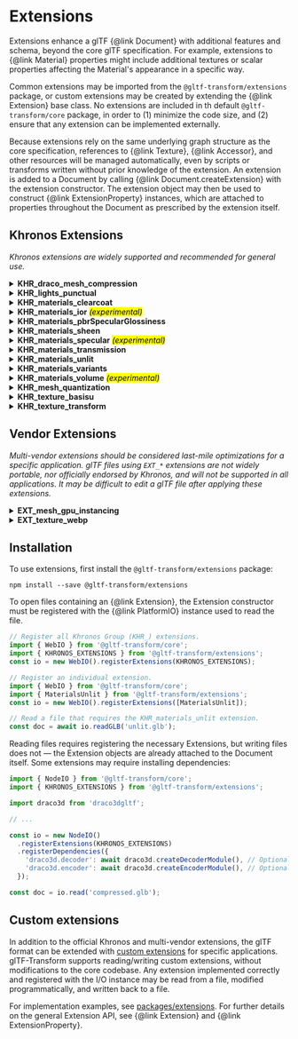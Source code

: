 # Extensions

Extensions enhance a glTF {@link Document} with additional features and schema, beyond the core
glTF specification. For example, extensions to {@link Material} properties might include additional
textures or scalar properties affecting the Material's appearance in a specific way.

Common extensions may be imported from the `@gltf-transform/extensions` package, or custom
extensions may be created by extending the {@link Extension} base class. No extensions are included
in th default `@gltf-transform/core` package, in order to (1) minimize the code size, and (2)
ensure that any extension can be implemented externally.

Because extensions rely on the same underlying graph structure as the core specification,
references to {@link Texture}, {@link Accessor}, and other resources will be managed
automatically, even by scripts or transforms written without prior knowledge of the extension.
An extension is added to a Document by calling {@link Document.createExtension} with the
extension constructor. The extension object may then be used to construct
{@link ExtensionProperty} instances, which are attached to properties throughout the Document
as prescribed by the extension itself.

## Khronos Extensions

*Khronos extensions are widely supported and recommended for general use.*

<details>
<summary><b>KHR_draco_mesh_compression</b></summary>

- *Specification: [KHR_draco_mesh_compression](https://github.com/KhronosGroup/glTF/blob/master/extensions/2.0/Khronos/KHR_draco_mesh_compression/)*
- *Source: [packages/extensions/src/khr-draco-mesh-compression/](https://github.com/donmccurdy/glTF-Transform/tree/master/packages/extensions/src/khr-draco-mesh-compression)*

The `KHR_draco_mesh_compression` extension provides advanced compression for mesh geometry. For
models where geometry is a significant factor (>1 MB), Draco can reduce filesize by ~95% in many
cases. When animation or textures are large, other complementary compression methods should be used
as well. For geometry <1MB, the size of the WASM decoder library may outweigh size savings.

Be aware that decompression happens before uploading to the GPU — this will add some latency to the
parsing process, and means that compressing geometry with  Draco does _not_ affect runtime
performance. To improve framerate, you'll need to simplify the geometry by reducing vertex count or
draw calls — not just compress it. Finally, be aware that Draco compression is lossy: repeatedly
compressing and decompressing a model in a pipeline will lose precision, so compression should
generally be the last stage of an art workflow, and uncompressed original files should be kept.

A decoder or encoder from `draco3dgltf` npm module is required for reading and writing
respectively, and must be provided by the application:

```typescript
import { NodeIO } from '@gltf-transform/core';
import { DracoMeshCompression } from '@gltf-transform/extensions';

import draco3d from 'draco3dgltf';

// ...

const io = new NodeIO()
  .registerExtensions([DracoMeshCompression])
  .registerDependencies({
    'draco3d.decoder': await draco3d.createDecoderModule(), // Optional.
    'draco3d.encoder': await draco3d.createEncoderModule(), // Optional.
  });

const doc = io.read('compressed.glb');
```

</details>

<details>
<summary><b>KHR_lights_punctual</b></summary>

- *Specification: [KHR_lights_punctual](https://github.com/KhronosGroup/glTF/blob/master/extensions/2.0/Khronos/KHR_lights_punctual/)*
- *Source: [packages/extensions/src/khr-lights-punctual/](https://github.com/donmccurdy/glTF-Transform/tree/master/packages/extensions/src/khr-lights-punctual)*

The `KHR_lights_punctual` extension defines three "punctual" light types: directional, point and
spot. Punctual lights are defined as parameterized, infinitely small points that emit light in
well-defined directions and intensities. Lights are referenced by nodes and inherit the transform
of that node.

```typescript
import { LightsPunctual, Light, LightType } from '@gltf-transform/extensions';

// Create an Extension attached to the Document.
const lightsExtension = document.createExtension(LightsPunctual);

// Create a Light property.
const light = lightsExtension.createLight()
  .setType(LightType.POINT)
  .setIntensity(2.0)
  .setColor([1.0, 0.0, 0.0]);

// Attach the property to a Material.
node.setExtension('KHR_lights_punctual', light);
```

</details>

<details>
<summary><b>KHR_materials_clearcoat</b></summary>

- *Specification: [KHR_materials_clearcoat](https://github.com/KhronosGroup/glTF/blob/master/extensions/2.0/Khronos/KHR_materials_clearcoat/)*
- *Source: [packages/extensions/src/khr-materials-clearcoat/](https://github.com/donmccurdy/glTF-Transform/tree/master/packages/extensions/src/khr-materials-clearcoat)*

The `KHR_materials_clearcoat` extension defines a clear coating that can be layered on top of an
existing glTF material definition. A clear coat is a common technique used in Physically-Based
Rendering to represent a protective layer applied to a base material.

The `MaterialsClearcoat` class provides a single {@link ExtensionProperty} type, `Clearcoat`, which
may be attached to any {@link Material} instance. For example:

```typescript
import { MaterialsClearcoat, Clearcoat } from '@gltf-transform/extensions';

// Create an Extension attached to the Document.
const clearcoatExtension = document.createExtension(MaterialsClearcoat);

// Create a Clearcoat property.
const clearcoat = clearcoatExtension.createClearcoat()
  .setClearcoatFactor(1.0);

// Attach the property to a Material.
material.setExtension('KHR_materials_clearcoat', clearcoat);
```

</details>

<details>
<summary><b>KHR_materials_ior</b> <mark><i>(experimental)</i></mark></summary>

- *Draft specification: [KHR_materials_ior](https://github.com/KhronosGroup/glTF/pull/1718)*
- *Source: [packages/extensions/src/khr-materials-ior/](https://github.com/donmccurdy/glTF-Transform/tree/master/packages/extensions/src/khr-materials-ior)*

The dielectric BRDF of the metallic-roughness material in glTF uses a fixed value of 1.5 for the
index of refraction. This is a good fit for many plastics and glass, but not for other materials
like water or asphalt, sapphire or diamond. `KHR_materials_ior` allows users to set the index of
refraction to a certain value.

The `MaterialsIOR` class provides a single {@link ExtensionProperty} type, `IOR`, which
may be attached to any {@link Material} instance. For example:

```typescript
import { MaterialsIOR, IOR } from '@gltf-transform/extensions';

// Create an Extension attached to the Document.
const iorExtension = document.createExtension(MaterialsIOR);

// Create a IOR property.
const ior = iorExtension.createIOR().setIOR(1.0);

// Attach the property to a Material.
material.setExtension('KHR_materials_ior', ior);
```

</details>

<details>
<summary><b>KHR_materials_pbrSpecularGlossiness</b></summary>

- *Specification: [KHR_materials_pbrSpecularGlossiness](https://github.com/KhronosGroup/glTF/blob/master/extensions/2.0/Khronos/KHR_materials_pbrSpecularGlossiness/)*
- *Source: [packages/extensions/src/khr-materials-pbr-specular-glossiness/](https://github.com/donmccurdy/glTF-Transform/tree/master/packages/extensions/src/khr-materials-pbr-specular-glossiness)*

`KHR_materials_pbrSpecularGlossiness` converts a PBR material from the default metal/rough workflow
to a spec/gloss workflow. The spec/gloss workflow does _not_ support other PBR extensions such as
clearcoat, transmission, IOR, etc. For the complete PBR feature set and specular data, use the
`KHR_materials_specular` extension instead of this one, which provides specular data within a
metal/rough workflow.

The `MaterialsPBRSpecularGlossiness` class provides a single {@link ExtensionProperty} type, `PBRSpecularGlossiness`, which
may be attached to any {@link Material} instance. For example:

```typescript
import { MaterialsPBRSpecularGlossiness, PBRSpecularGlossiness } from '@gltf-transform/extensions';

// Create an Extension attached to the Document.
const specGlossExtension = document.createExtension(MaterialsPBRSpecularGlossiness);

// Create a PBRSpecularGlossiness property.
const specGloss = specGlossExtension.createPBRSpecularGlossiness()
  .setSpecularFactor(1.0);

// Attach the property to a Material.
material.setExtension('KHR_materials_pbrSpecularGlossiness', specGloss);
```


</details>

<details>
<summary><b>KHR_materials_sheen</b></summary>

- *Specification: [KHR_materials_sheen](https://github.com/KhronosGroup/glTF/tree/master/extensions/2.0/Khronos/KHR_materials_sheen/)*
- *Source: [packages/extensions/src/khr-materials-sheen/](https://github.com/donmccurdy/glTF-Transform/tree/master/packages/extensions/src/khr-materials-sheen)*

`KHR_materials_sheen` defines a sheen that can be layered on top of an existing glTF material
definition. A sheen layer is a common technique used in Physically-Based Rendering to represent
cloth and fabric materials.

The `MaterialsSheen` class provides a single {@link ExtensionProperty} type, `Sheen`, which
may be attached to any {@link Material} instance. For example:

```typescript
import { MaterialsSheen, Sheen } from '@gltf-transform/extensions';

// Create an Extension attached to the Document.
const sheenExtension = document.createExtension(MaterialsSheen);

// Create a Sheen property.
const sheen = sheenExtension.createSheen()
  .setSheenColorFactor([1.0, 1.0, 1.0]);

// Attach the property to a Material.
material.setExtension('KHR_materials_sheen', sheen);
```

</details>

<details>
<summary><b>KHR_materials_specular</b> <mark><i>(experimental)</i></mark></summary>

- *Draft specification: [KHR_materials_specular](https://github.com/KhronosGroup/glTF/pull/1719)*
- *Source: [packages/extensions/src/khr-materials-specular/](https://github.com/donmccurdy/glTF-Transform/tree/master/packages/extensions/src/khr-materials-specular)*

`KHR_materials_specular` allows users to configure the strength of the specular reflection in the
dielectric BRDF. A value of zero disables the specular reflection, resulting in a pure diffuse
material.

The `MaterialsSpecular` class provides a single {@link ExtensionProperty} type, `Specular`, which
may be attached to any {@link Material} instance. For example:

```typescript
import { MaterialsSpecular, Specular } from '@gltf-transform/extensions';

// Create an Extension attached to the Document.
const specularExtension = document.createExtension(MaterialsSpecular);

// Create a Specular property.
const specular = specularExtension.createSpecular()
  .setSpecularFactor(1.0);

// Attach the property to a Material.
material.setExtension('KHR_materials_specular', specular);
```

</details>

<details>
<summary><b>KHR_materials_transmission</b></summary>

- *Specification: [KHR_materials_transmission](https://github.com/KhronosGroup/glTF/blob/master/extensions/2.0/Khronos/KHR_materials_transmission/)*
- *Source: [packages/extensions/src/khr-materials-transmission/](https://github.com/donmccurdy/glTF-Transform/tree/master/packages/extensions/src/khr-materials-transmission)*

The `KHR_materials_transmission` This extension aims to address the simplest and most common use
cases for optical transparency: infinitely-thin materials with no refraction, scattering, or
dispersion. When combined with `KHR_materials_volume`, transmission may be used for thicker
materials and refractive effects.

The `MaterialsTransmission` class provides a single {@link ExtensionProperty} type, `Transmission`, which
may be attached to any {@link Material} instance. For example:

```typescript
import { MaterialsTransmission, Transmission } from '@gltf-transform/extensions';

// Create an Extension attached to the Document.
const transmissionExtension = document.createExtension(MaterialsTransmission);

// Create a Transmission property.
const transmission = transmissionExtension.createTransmission()
  .setTransmissionFactor(1.0);

// Attach the property to a Material.
material.setExtension('KHR_materials_transmission', transmission);
```

</details>

<details>
<summary><b>KHR_materials_unlit</b></summary>

- *Specification: [KHR_materials_unlit](https://github.com/KhronosGroup/glTF/blob/master/extensions/2.0/Khronos/KHR_materials_unlit/)*
- *Source: [packages/extensions/src/khr-materials-unlit/](https://github.com/donmccurdy/glTF-Transform/tree/master/packages/extensions/src/khr-materials-unlit)*

The `KHR_materials_unlit` extension defines an unlit shading model for use in glTF 2.0 materials,
as an alternative to the Physically Based Rendering (PBR) shading models provided by the core
specification.

The `MaterialsUnlit` class provides a single {@link ExtensionProperty} type, `Unlit`, which may be
attached to any {@link Material} instance. For example:

```typescript
import { MaterialsUnlit, Unlit } from '@gltf-transform/extensions';

// Create an Extension attached to the Document.
const unlitExtension = document.createExtension(MaterialsUnlit);

// Create an Unlit property.
const unlit = unlitExtension.createUnlit();

// Attach the property to a Material.
material.setExtension('KHR_materials_unlit', unlit);
```

</details>

<details>
<summary><b>KHR_materials_variants</b></summary>

- *Specification: [KHR_materials_variants](https://github.com/KhronosGroup/glTF/tree/master/extensions/2.0/Khronos/KHR_materials_variants/)*
- *Source: [packages/extensions/src/khr-materials-variants/](https://github.com/donmccurdy/glTF-Transform/tree/master/packages/extensions/src/khr-materials-variants)*

`KHR_materials_variants` defines alternate {@link Material} states for any {@link Primitive} in the
scene, for uses including product configurators, night/day states, healthy/damaged
states, etc. Mesh geometry cannot be changed by this extension, although another extension
(tentative: `KHR_mesh_variants`) is under consideration by the Khronos Group, for that purpose.

The `MaterialsVariants` class provides three {@link ExtensionProperty} types: `Variant`, `Mapping`,
and `MappingList`. When attached to {@link Primitive} properties, these offer flexible ways of
defining the variants available to an application. Triggering a variant is out of scope of this
extension, but could be handled in the application with a UI dropdown, particular game states, and
so on.

```typescript
import { MaterialsVariants } from '@gltf-transform/extensions';

// Create an Extension attached to the Document.
const variantsExtension = document.createExtension(MaterialsVariants);

// Create some Variant states.
const healthyVariant = variantExtension.createVariant('Healthy');
const damagedVariant = variantExtension.createVariant('Damaged');

// Create mappings from a Variant state to a Material.
const healthyMapping = variantExtension.createMapping()
  .addVariant(healthyVariant)
  .setMaterial(healthyMat);
const damagedMapping = variantExtension.createMapping()
  .addVariant(damagedVariant)
  .setMaterial(damagedMat);

// Attach the mappings to a Primitive.
primitive.setExtension(
  'KHR_materials_variants',
  variantExtension.createMappingList()
    .addMapping(healthyMapping)
    .addMapping(damagedMapping)
);
```

A few notes about this extension:

1. Viewers that don't recognized this extension will show the default material for each primitive
   instead, so assign that material accordingly. This material can be — but doesn't have to be —
   associated with one of the available variants.
2. Mappings can list multiple Variants. In that case, the first Mapping containing an active
   Variant will be chosen by the viewer.
3. Variant names are how these states are identified, so choose informative names.
4. When writing the file to an unpacked `.gltf`, instead of an embedded `.glb`, viewers will have
   the option of downloading only textures associated with the default state, and lazy-loading
   any textures for inactive Variants only when they are needed.

</details>

<details>
<summary><b>KHR_materials_volume</b> <mark><i>(experimental)</i></mark></summary>

- *Specification: [KHR_materials_volume](https://github.com/KhronosGroup/glTF/blob/master/extensions/2.0/Khronos/KHR_materials_volume/)*
- *Source: [packages/extensions/src/khr-materials-volume/](https://github.com/donmccurdy/glTF-Transform/tree/master/packages/extensions/src/khr-materials-volume)*

By default, a glTF 2.0 material describes the scattering properties of a surface enclosing an
infinitely thin volume. The surface defined by the mesh represents a thin wall. The volume
extension makes it possible to turn the surface into an interface between volumes. The mesh to
which the material is attached defines the boundaries of an homogeneous medium and therefore must
be manifold. Volumes provide effects like refraction, absorption and scattering. Scattering effects
will require future (TBD) extensions.

The volume extension must be combined with `KHR_materials_transmission` or
`KHR_materials_translucency` in order to define entry of light into the volume.

The `MaterialsVolume` class provides a single {@link ExtensionProperty} type, `Volume`, which
may be attached to any {@link Material} instance. For example:

```typescript
import { MaterialsVolume, Volume } from '@gltf-transform/extensions';

// Create an Extension attached to the Document.
const volumeExtension = document.createExtension(MaterialsVolume);

// Create a Volume property.
const volume = volumeExtension.createVolume()
  .setThicknessFactor(1.0)
  .setThicknessTexture(texture)
  .setAttenuationDistance(1.0)
  .setAttenuationColorHex(0xFFEEEE);

// Attach the property to a Material.
material.setExtension('KHR_materials_volume', volume);
```

A thickness texture is required in most realtime renderers, and can be baked in software such as
Blender or Substance Painter. When `thicknessFactor = 0`, all volumetric effects are disabled.

</details>

<details>
<summary><b>KHR_mesh_quantization</b></summary>

- *Specification: [KHR_mesh_quantization](https://github.com/KhronosGroup/glTF/blob/master/extensions/2.0/Khronos/KHR_mesh_quantization/)*
- *Source: [packages/extensions/src/khr-mesh-quantization/](https://github.com/donmccurdy/glTF-Transform/tree/master/packages/extensions/src/khr-mesh-quantization)*

The `KHR_mesh_quantization` extension expands the set of allowed component types for mesh attribute
storage to provide a memory/precision tradeoff — depending on the application needs, 16-bit or
8-bit storage can be sufficient.

Defining no {@link ExtensionProperty} types, this {@link Extension} is simply attached to the
{@link Document}, and affects the entire Document by allowing more flexible use of {@link Accessor}
types for vertex attributes. Without the Extension, the same use of these data types would yield
an invalid glTF document, under the stricter core glTF specification.

```typescript
import { MeshQuantization } from '@gltf-transform/extensions';

// Create an Extension attached to the Document.
const quantizationExtension = document.createExtension(MeshQuantization).setRequired(true);
```

</details>

<details>
<summary><b>KHR_texture_basisu</b></summary>

- *Specification: [KHR_texture_basisu](https://github.com/KhronosGroup/glTF/tree/master/extensions/2.0/Khronos/KHR_texture_basisu)*
- *Source: [packages/extensions/src/khr-texture-basisu/](https://github.com/donmccurdy/glTF-Transform/tree/master/packages/extensions/src/khr-texture-basisu)*

The `KHR_texture_basisu` extension adds the ability to use KTX2 GPU textures with Basis Universal
supercompression for any material texture. GPU texture formats, unlike traditional image formats,
remain compressed in GPU memory. As a result, they (1) upload to the GPU much more quickly, and (2)
require much less GPU memory. In certain cases they may also have smaller filesizes than PNG or
JPEG textures, but this is not guaranteed. GPU textures often require more careful tuning during
compression to maintain image quality, but this extra effort is worthwhile for applications that
need to maintain a smooth framerate while uploading images, or where GPU memory is limited.

Defining no {@link ExtensionProperty} types, this {@link Extension} is simply attached to the
{@link Document}, and affects the entire Document by allowing use of the `image/ktx2` MIME type
and passing KTX2 image data to the {@link Texture.setImage} method. Without the Extension, the
same MIME types and image data would yield an invalid glTF document, under the stricter core glTF
specification.

```typescript
import { TextureBasisu } from '@gltf-transform/extensions';

// Create an Extension attached to the Document.
const basisuExtension = document.createExtension(TextureBasisu)
  .setRequired(true);
document.createTexture('MyCompressedTexture')
  .setMimeType('image/ktx2')
  .setImage(fs.readFileSync('my-texture.ktx2'));
```

Compression is not done automatically when adding the extension as shown above — you must compress
the image data first, then pass the `.ktx2` payload to {@link Texture.setImage}. The [glTF-Transform
CLI](/cli.html) has functions to help with this, or any similar KTX2-capable utility will work.

When the `KHR_texture_basisu` extension is added to a file by glTF-Transform, the extension should
always be required. This tool does not support writing assets that "fall back" to optional PNG or
JPEG image data.

> **NOTICE:** Compressing some textures — particularly 3-component (RGB) normal maps, and
occlusion/roughness/metalness maps, may give poor results with the ETC1S compression option. These
issues can often be avoided with the larger UASTC compression option, or by upscaling the texture
before compressing it.
>
> For best results when authoring new textures, use
> [texture dilation](https://docs.substance3d.com/spdoc/padding-134643719.html) and minimize
> prominent UV seams.

</details>

<details>
<summary><b>KHR_texture_transform</b></summary>

- *Specification: [KHR_texture_transform](https://github.com/KhronosGroup/glTF/blob/master/extensions/2.0/Khronos/KHR_texture_transform/)*
- *Source: [packages/extensions/src/khr-texture-transform/](https://github.com/donmccurdy/glTF-Transform/tree/master/packages/extensions/src/khr-texture-transform)*

The `KHR_texture_transform` extension adds offset, rotation, and scale to {@link TextureInfo}
properties, applying an affine transform on the UV coordinates. UV transforms are useful for
reducing the number of textures the GPU must load, improving performance when used in techniques
like texture atlases. UV transforms cannot be animated at this time.

```typescript
import { TextureTransform } from '@gltf-transform/extensions';

// Create an Extension attached to the Document.
const transformExtension = document.createExtension(TextureTransform)
  .setRequired(true);

// Create a reusable Transform.
const transform = transformExtension.createTransform()
  .setScale([100, 100]);

// Apply the Transform to a Material's baseColorTexture.
document.createMaterial()
  .setBaseColorTexture(myTexture)
  .getBaseColorTextureInfo()
  .setExtension('KHR_texture_transform', transform);
```

</details>

## Vendor Extensions

*Multi-vendor extensions should be considered last-mile optimizations for a specific application.
glTF files using `EXT_*` extensions are not widely portable, nor officially endorsed by Khronos,
and will not be supported in all applications. It may be difficult to edit a glTF file after
applying these extensions.*

<details>
<summary><b>EXT_mesh_gpu_instancing</b></summary>

- *Specification: [EXT_mesh_gpu_instancing](https://github.com/KhronosGroup/glTF/tree/master/extensions/2.0/Vendor/EXT_mesh_gpu_instancing/)*
- *Source: [packages/extensions/src/ext-mesh-gpu-instancing/](https://github.com/donmccurdy/glTF-Transform/tree/master/packages/extensions/src/ext-mesh-gpu-instancing)*

The `EXT_mesh_gpu_instancing` extension prepares mesh data for efficient GPU instancing, allowing
engines to render many copies of a single mesh at once using a small number of draw calls. Instancing
is particularly useful for things like trees, grass, road signs, etc. Keep in mind that predefined
batches, as used in this extension, may prevent frustum culling within a batch. Dividing batches
into collocated cells may be preferable to using a single large batch.

> **Implementation Note:** While this extension stores mesh data optimized for GPU instancing, it
is important to note that (1) GPU instancing and other optimizations are possible — and encouraged
— even without this extension, and (2) other common meanings of the term "instancing" exist,
distinct from this extension. See [Appendix: Motivation and Purpose](https://github.com/KhronosGroup/glTF/tree/master/extensions/2.0/Vendor/EXT_mesh_gpu_instancing#appendix-motivation-and-purpose)
of the `EXT_mesh_gpu_instancing` specification.

```typescript
import { MeshGPUInstancing } from '@gltf-transform/extensions';

// Create standard mesh, node, and scene hierarchy.
// ...

// Assign positions for each instance.
const batchPositions = doc.createAccessor('instance_positions')
  .setArray(new Float32Array([
    0, 0, 0,
    1, 0, 0,
    2, 0, 0,
  ]))
  .setType(Accessor.Type.VEC3)
  .setBuffer(buffer);

// Assign IDs for each instance.
const batchIDs = doc.createAccessor('instance_ids')
  .setArray(new Uint8Array([0, 1, 2]))
  .setType(Accessor.Type.SCALAR)
  .setBuffer(buffer);

// Create an Extension attached to the Document.
const batchExtension = document.createExtension(MeshGPUInstancing)
  .setRequired(true);
const batch = batchExtension.createInstancedMesh()
  .setAttribute('TRANSLATION', batchPositions)
  .setAttribute('_ID', batchIDs);

node
  .setMesh(mesh)
  .setExtension('EXT_mesh_gpu_instancing', batch);
```

Standard instance attributes are `TRANSLATION`, `ROTATION`, and `SCALE`, and support the accessor
types allowed by the extension specification. Custom instance attributes are allowed, and should
be prefixed with an underscore (`_*`).

</details>

<details>
<summary><b>EXT_texture_webp</b></summary>

- *Specification: [EXT_texture_webp](https://github.com/KhronosGroup/glTF/tree/master/extensions/2.0/Vendor/EXT_texture_webp/)*
- *Source: [packages/extensions/src/ext-texture-webp/](https://github.com/donmccurdy/glTF-Transform/tree/master/packages/extensions/src/ext-texture-webp)*

The `EXT_texture_webp` extension adds the ability to use WebP images for any material texture. WebP
typically provides the smallest transmission size, but [requires browser support](https://caniuse.com/webp).
Like PNG and JPEG, a WebP image is *fully decompressed* when uploaded to the GPU, which increases
upload time and GPU memory cost. For seamless uploads and minimal GPU memory cost, it is necessary
to use a GPU texture format like Basis Universal, with the `KHR_texture_basisu` extension.

Defining no {@link ExtensionProperty} types, this {@link Extension} is simply attached to the
{@link Document}, and affects the entire Document by allowing use of the `image/webp` MIME type
and passing WebP image data to the {@link Texture.setImage} method. Without the Extension, the
same MIME types and image data would yield an invalid glTF document, under the stricter core glTF
specification.

```typescript
import { TextureWebP } from '@gltf-transform/extensions';

// Create an Extension attached to the Document.
const webpExtension = document.createExtension(TextureWebP)
  .setRequired(true);
document.createTexture('MyWebPTexture')
  .setMimeType('image/webp')
  .setImage(fs.readFileSync('my-texture.webp'));
```

WebP conversion is not done automatically when adding the extension as shown above — you must
convert the image data first, then pass the `.webp` payload to {@link Texture.setImage}.

When the `EXT_texture_webp` extension is added to a file by glTF-Transform, the extension should
always be required. This tool does not support writing assets that "fall back" to optional PNG or
JPEG image data.

</details>

## Installation

To use extensions, first install the `@gltf-transform/extensions` package:

```shell
npm install --save @gltf-transform/extensions
```

To open files containing an {@link Extension}, the Extension constructor must be registered with
the {@link PlatformIO} instance used to read the file.

```typescript
// Register all Khronos Group (KHR_) extensions.
import { WebIO } from '@gltf-transform/core';
import { KHRONOS_EXTENSIONS } from '@gltf-transform/extensions';
const io = new WebIO().registerExtensions(KHRONOS_EXTENSIONS);

// Register an individual extension.
import { WebIO } from '@gltf-transform/core';
import { MaterialsUnlit } from '@gltf-transform/extensions';
const io = new WebIO().registerExtensions([MaterialsUnlit]);

// Read a file that requires the KHR_materials_unlit extension.
const doc = await io.readGLB('unlit.glb');
```

Reading files requires registering the necessary Extensions, but writing files does not — the
Extension objects are already attached to the Document itself. Some extensions may require
installing dependencies:

```typescript
import { NodeIO } from '@gltf-transform/core';
import { KHRONOS_EXTENSIONS } from '@gltf-transform/extensions';

import draco3d from 'draco3dgltf';

// ...

const io = new NodeIO()
  .registerExtensions(KHRONOS_EXTENSIONS)
  .registerDependencies({
    'draco3d.decoder': await draco3d.createDecoderModule(), // Optional.
    'draco3d.encoder': await draco3d.createEncoderModule(), // Optional.
  });

const doc = io.read('compressed.glb');
```

## Custom extensions

In addition to the official Khronos and multi-vendor extensions, the glTF format can be extended
with [custom extensions](https://github.com/KhronosGroup/glTF/blob/master/extensions/README.md)
for specific applications. glTF-Transform supports reading/writing custom extensions, without
modifications to the core codebase. Any extension implemented correctly and registered with the I/O
instance may be read from a file, modified programmatically, and written back to a file.

For implementation examples, see [packages/extensions](https://github.com/donmccurdy/glTF-Transform/tree/master/packages/extensions).
For further details on the general Extension API, see {@link Extension} and
{@link ExtensionProperty}.
